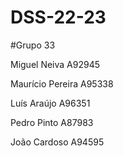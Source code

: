 # DSS-22-23
#Grupo 33

Miguel Neiva A92945

Maurício Pereira A95338

Luís Araújo A96351

Pedro Pinto A87983

João Cardoso A94595
